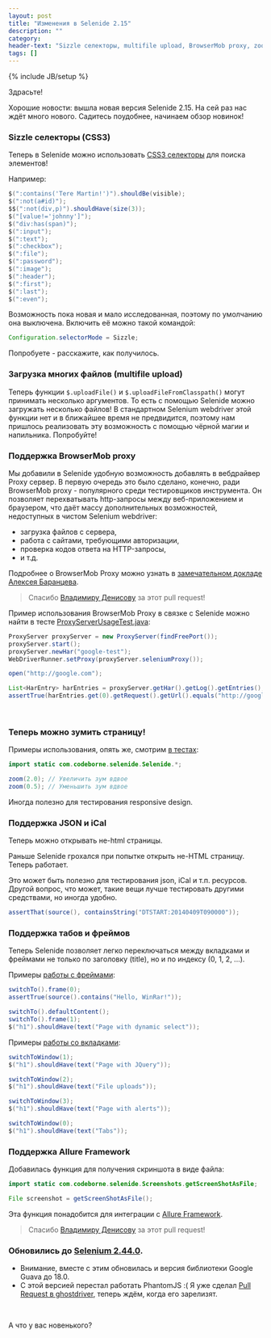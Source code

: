 ```yaml
---
layout: post
title: "Изменения в Selenide 2.15"
description: ""
category:
header-text: "Sizzle селекторы, multifile upload, BrowserMob proxy, zoom, Selenium 2.44.0"
tags: []
---
```

{% include JB/setup %}

Здрасьте!

Хорошие новости: вышла новая версия Selenide 2.15. На сей раз нас ждёт много нового. Садитесь поудобнее, начинаем обзор новинок!

### Sizzle селекторы (CSS3)

Теперь в Selenide можно использовать [CSS3 селекторы](http://sizzlejs.com/) для поиска элементов!

Например:

```java
$(":contains('Tere Martin!')").shouldBe(visible);
$(":not(a#id)");
$$(":not(div,p)").shouldHave(size(3));
$("[value!='johnny']");
$("div:has(span)");
$(":input");
$(":text");
$(":checkbox");
$(":file");
$(":password");
$(":image");
$(":header");
$(":first");
$(":last");
$(":even");
```

Возможность пока новая и мало исследованная, поэтому по умолчанию она выключена. Включить её можно такой командой:

```java
Configuration.selectorMode = Sizzle;
```

Попробуете - расскажите, как получилось.

### Загрузка многих файлов (multifile upload)

Теперь функции `$.uploadFile()` и `$.uploadFileFromClasspath()` могут принимать несколько аргументов.
То есть с помощью Selenide можно загружать несколько файлов! 
В стандартном Selenium webdriver этой функции нет и в ближайшее время не предвидится, поэтому нам пришлось реализовать 
эту возможность с помощью чёрной магии и напильника. Попробуйте!

### Поддержка BrowserMob proxy 

Мы добавили в Selenide удобную возможность добавлять в вебдрайвер Proxy сервер. В первую очередь это
было сделано, конечно, ради BrowserMob proxy - популярного среди тестировщиков инструмента. Он позволяет 
перехватывать http-запросы между веб-приложением и браузером, что даёт массу дополнительных возможностей,
недоступных в чистом Selenium webdriver:
 
 * загрузка файлов с сервера, 
 * работа с сайтами, требующими авторизации, 
 * проверка кодов ответа на HTTP-запросы,
 * и т.д.

Подробнее о BrowserMob Proxy можно узнать в [замечательном докладе Алексея Баранцева](http://habrahabr.ru/post/209752/). 

> Спасибо [Владимиру Денисову](https://github.com/proton72) за этот pull request! 

Пример использования BrowserMob Proxy в связке с Selenide можно найти в тесте [ProxyServerUsageTest.java](https://github.com/selenide/selenide/blob/master/statics/src/test/java/integration/proxy/ProxyServerUsageTest.java):

```java
ProxyServer proxyServer = new ProxyServer(findFreePort());
proxyServer.start();
proxyServer.newHar("google-test");
WebDriverRunner.setProxy(proxyServer.seleniumProxy());

open("http://google.com");

List<HarEntry> harEntries = proxyServer.getHar().getLog().getEntries();
assertTrue(harEntries.get(0).getRequest().getUrl().equals("http://google.com"));
```

<br/>

### Теперь можно зумить страницу!

Примеры использования, опять же, смотрим [в тестах](https://github.com/selenide/selenide/blob/master/statics/src/test/java/integration/SelenideMethodsTest.java#LC504):

```java
import static com.codeborne.selenide.Selenide.*;

zoom(2.0); // Увеличить зум вдвое
zoom(0.5); // Уменьшить зум вдвое
```

Иногда полезно для тестирования responsive design.

### Поддержка JSON и iCal

Теперь можно открывать не-html страницы. 

Раньше Selenide грохался при попытке открыть не-HTML страницу. Теперь работает. 

Это может быть полезно для тестирования json, iCal и т.п. ресурсов. Другой вопрос, что может, такие вещи лучше 
тестировать другими средствами, но иногда удобно.

```java
assertThat(source(), containsString("DTSTART:20140409T090000"));
```

### Поддержка табов и фреймов

Теперь Selenide позволяет легко переключаться между вкладками и фреймами не только по заголовку (title), но и по индексу (0, 1, 2, ...).

Примеры [работы с фреймами](https://github.com/selenide/selenide/blob/master/src/test/java/integration/FramesTest.java):

```java
switchTo().frame(0);
assertTrue(source().contains("Hello, WinRar!"));

switchTo().defaultContent();
switchTo().frame(1);
$("h1").shouldHave(text("Page with dynamic select"));
```

Примеры [работы со вкладками](https://github.com/selenide/selenide/blob/master/src/test/java/integration/TabsTest.java):

```java
switchToWindow(1); 
$("h1").shouldHave(text("Page with JQuery"));

switchToWindow(2); 
$("h1").shouldHave(text("File uploads"));

switchToWindow(3); 
$("h1").shouldHave(text("Page with alerts"));

switchToWindow(0); 
$("h1").shouldHave(text("Tabs"));
```

### Поддержка Allure Framework

Добавилась функция для получения скриншота в виде файла:

```java
import static com.codeborne.selenide.Screenshots.getScreenShotAsFile;

File screenshot = getScreenShotAsFile();
```

Эта функция понадобится для интеграции с [Allure Framework](http://habrahabr.ru/company/yandex/blog/232697/). 

> Спасибо [Владимиру Денисову](https://github.com/proton72) за этот pull request!


### Обновились до [Selenium 2.44.0]({{site.SELENIUM_CHANGELOG}}).

* Внимание, вместе с этим обновилась и версия библиотеки Google Guava до 18.0.
* С этой версией перестал работать PhantomJS :( 
  Я уже сделал [Pull Request в ghostdriver](https://github.com/detro/ghostdriver/pull/399), теперь ждём, когда его зарелизят.

<br/>

А что у вас новенького?

<br/>